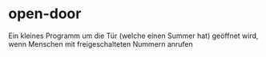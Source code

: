 # open-door
Ein kleines Programm um die Tür (welche einen Summer hat) geöffnet wird, wenn Menschen mit freigeschalteten Nummern anrufen

